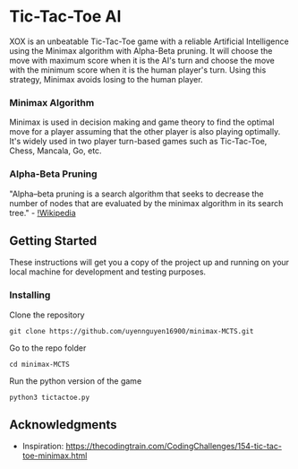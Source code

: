 # Tic-Tac-Toe AI

XOX is an unbeatable Tic-Tac-Toe game with a reliable Artificial Intelligence using the Minimax algorithm with Alpha-Beta pruning. It will choose the move with maximum score when it is the AI's turn and choose the move with the minimum score when it is the human player's turn. Using this strategy, Minimax avoids losing to the human player.

### Minimax Algorithm

Minimax is used in decision making and game theory to find the optimal move for a player assuming that the other player is also playing optimally. It's widely used in two player turn-based games such as Tic-Tac-Toe, Chess, Mancala, Go, etc.

### Alpha-Beta Pruning

"Alpha–beta pruning is a search algorithm that seeks to decrease the number of nodes that are evaluated by the minimax algorithm in its search tree." - [!Wikipedia](https://en.wikipedia.org/wiki/Alpha%E2%80%93beta_pruning)

## Getting Started

These instructions will get you a copy of the project up and running on your local machine for development and testing purposes.

### Installing

Clone the repository
```
git clone https://github.com/uyennguyen16900/minimax-MCTS.git
```

Go to the repo folder
```
cd minimax-MCTS
```

Run the python version of the game

```
python3 tictactoe.py
```

## Acknowledgments

* Inspiration: https://thecodingtrain.com/CodingChallenges/154-tic-tac-toe-minimax.html

